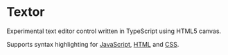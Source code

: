 # Textor

Experimental text editor control written in TypeScript using HTML5 canvas.

Supports syntax highlighting for [JavaScript](https://lutzroeder.github.io/textor), [HTML](https://lutzroeder.github.io/textor/demo_html.html) and [CSS](https://lutzroeder.github.io/textor/demo_css.html).
